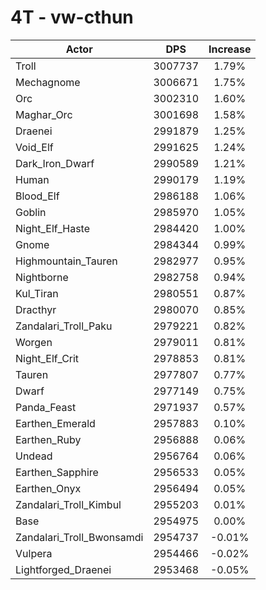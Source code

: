 # 4T - vw-cthun
| Actor | DPS | Increase |
|---|:---:|:---:|
|Troll|3007737|1.79%|
|Mechagnome|3006671|1.75%|
|Orc|3002310|1.60%|
|Maghar_Orc|3001698|1.58%|
|Draenei|2991879|1.25%|
|Void_Elf|2991625|1.24%|
|Dark_Iron_Dwarf|2990589|1.21%|
|Human|2990179|1.19%|
|Blood_Elf|2986188|1.06%|
|Goblin|2985970|1.05%|
|Night_Elf_Haste|2984420|1.00%|
|Gnome|2984344|0.99%|
|Highmountain_Tauren|2982977|0.95%|
|Nightborne|2982758|0.94%|
|Kul_Tiran|2980551|0.87%|
|Dracthyr|2980070|0.85%|
|Zandalari_Troll_Paku|2979221|0.82%|
|Worgen|2979011|0.81%|
|Night_Elf_Crit|2978853|0.81%|
|Tauren|2977807|0.77%|
|Dwarf|2977149|0.75%|
|Panda_Feast|2971937|0.57%|
|Earthen_Emerald|2957883|0.10%|
|Earthen_Ruby|2956888|0.06%|
|Undead|2956764|0.06%|
|Earthen_Sapphire|2956533|0.05%|
|Earthen_Onyx|2956494|0.05%|
|Zandalari_Troll_Kimbul|2955203|0.01%|
|Base|2954975|0.00%|
|Zandalari_Troll_Bwonsamdi|2954737|-0.01%|
|Vulpera|2954466|-0.02%|
|Lightforged_Draenei|2953468|-0.05%|
